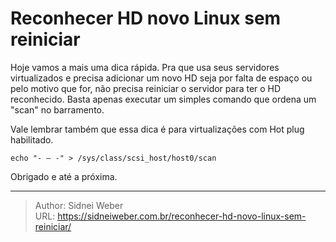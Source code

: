 # Reconhecer HD novo Linux sem reiniciar

Hoje vamos a mais uma dica rápida. Pra que usa seus servidores virtualizados e precisa adicionar um novo HD seja por falta de espaço ou pelo motivo que for, não precisa reiniciar o servidor para ter o HD reconhecido. Basta apenas executar um simples comando que ordena um "scan" no barramento.

Vale lembrar também que essa dica é para virtualizações com Hot plug habilitado.

```shell
echo "- – -" > /sys/class/scsi_host/host0/scan
```

Obrigado e até a próxima.


---

> Author: Sidnei Weber  
> URL: https://sidneiweber.com.br/reconhecer-hd-novo-linux-sem-reiniciar/  


